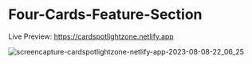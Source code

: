 # Four-Cards-Feature-Section

Live Preview: https://cardspotlightzone.netlify.app

![screencapture-cardspotlightzone-netlify-app-2023-08-08-22_06_25](https://github.com/Uzairahmad8/Four-Cards-Feature-Section/assets/112511661/b287b172-b952-429a-8b01-fe25f3287f3f)
